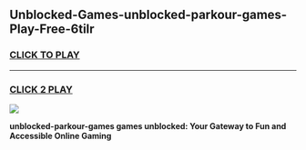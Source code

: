 
## Unblocked-Games-unblocked-parkour-games-Play-Free-6tilr
<h3>
<a href="https://premium76.site?title=unblocked-parkour-games&ref=09A">CLICK TO PLAY</a></h3>
<hr>

<h3>
<a href="https://premium76.site?title=unblocked-parkour-games&ref=09A">CLICK 2 PLAY</a>
  
</h3>

<a href="https://premium76.site?title=unblocked-parkour-games&ref=09A"><img src="https://clearcache.store/games.png"></a>


**unblocked-parkour-games games unblocked: Your Gateway to Fun and Accessible Online Gaming**
